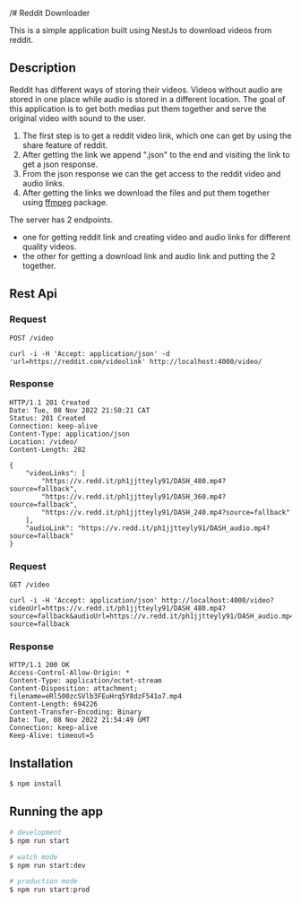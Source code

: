 /# Reddit Downloader

This is a simple application built using NestJs to download videos from reddit.

## Description

Reddit has different ways of storing their videos. Videos without audio are stored in one place while audio is stored in a different location.
The goal of this application is to get both medias put them together and serve the original video with sound to the user.

1. The first step is to get a reddit video link, which one can get by using the share feature of reddit.
2. After getting the link we append ".json" to the end and visiting the link to get a json response.
3. From the json response we can the get access to the reddit video and audio links.
4. After getting the links we download the files and put them together using [ffmpeg](https://ffmpeg.org/) package.

The server has 2 endpoints.
* one for getting reddit link and creating video and audio links for different quality videos.
* the other for getting a download link and audio link and putting the 2 together.

## Rest Api

### Request
`POST /video`

    curl -i -H 'Accept: application/json' -d 'url=https://reddit.com/videolink' http://localhost:4000/video/

### Response
    HTTP/1.1 201 Created
    Date: Tue, 08 Nov 2022 21:50:21 CAT
    Status: 201 Created
    Connection: keep-alive
    Content-Type: application/json
    Location: /video/
    Content-Length: 282

    {
        "videoLinks": [
            "https://v.redd.it/ph1jjtteyly91/DASH_480.mp4?source=fallback",
            "https://v.redd.it/ph1jjtteyly91/DASH_360.mp4?source=fallback",
            "https://v.redd.it/ph1jjtteyly91/DASH_240.mp4?source=fallback"
        ],
        "audioLink": "https://v.redd.it/ph1jjtteyly91/DASH_audio.mp4?source=fallback"
    }

### Request
`GET /video`

    curl -i -H 'Accept: application/json' http://localhost:4000/video?videoUrl=https://v.redd.it/ph1jjtteyly91/DASH_480.mp4?source=fallback&audioUrl=https://v.redd.it/ph1jjtteyly91/DASH_audio.mp4?source=fallback

### Response
    HTTP/1.1 200 OK
    Access-Control-Allow-Origin: *
    Content-Type: application/octet-stream
    Content-Disposition: attachment; filename=eRl500zcSVlb3FEuHrq5Y8dzF541o7.mp4
    Content-Length: 694226
    Content-Transfer-Encoding: Binary
    Date: Tue, 08 Nov 2022 21:54:49 GMT
    Connection: keep-alive
    Keep-Alive: timeout=5

## Installation

```bash
$ npm install
```

## Running the app

```bash
# development
$ npm run start

# watch mode
$ npm run start:dev

# production mode
$ npm run start:prod
```